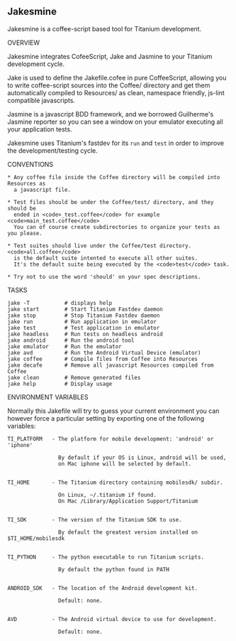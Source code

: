 Jakesmine 
---------

  Jakesmine is a coffee-script based tool for Titanium development.


  OVERVIEW 

  Jakesmine integrates CofeeScript, Jake and Jasmine to your Titanium development
  cycle. 

  Jake is used to define the Jakefile.cofee in pure CoffeeScript, allowing you
  to write coffee-script sources into the Coffee/ directory and get them automatically
  compiled to Resources/ as clean, namespace friendly, js-lint compatible javascripts.

  Jasmine is a javascript BDD framework, and we borrowed Guilherme's Jasmine reporter
  so you can see a window on your emulator executing all your application tests.
  
  Jakesmine uses Titanium's fastdev for its <code>run</code> and <code>test</code>
  in order to improve the development/testing cycle.

  
  CONVENTIONS

    * Any coffee file inside the Coffee directory will be compiled into Resources as
      a javascript file.

    * Test files should be under the Coffee/test/ directory, and they should be
      ended in <code>_test.coffee</code> for example <code>main_test.coffee</code>
      You can of course create subdirectories to organize your tests as you please.
      
    * Test suites should live under the Coffee/test directory. <code>all.coffee</code>
      is the default suite intented to execute all other suites.
      It's the default suite being executed by the <code>test</code> task.

    * Try not to use the word 'should' on your spec descriptions.



  TASKS

    jake -T           # displays help
    jake start        # Start Titanium Fastdev daemon
    jake stop         # Stop Titanium Fastdev daemon
    jake run          # Run application in emulator
    jake test         # Test application in emulator
    jake headless     # Run tests on headless android
    jake android      # Run the android tool
    jake emulator     # Run the emulator
    jake avd          # Run the Android Virtual Device (emulator)
    jake coffee       # Compile files from Coffee into Resources
    jake decafe       # Remove all javascript Resources compiled from Coffee
    jake clean        # Remove generated files
    jake help         # Display usage  


  ENVIRONMENT VARIABLES

  Normally this Jakefile will try to guess your current environment you can
  however force a particular setting by exporting one of the following variables:

    TI_PLATFORM   - The platform for mobile development: 'android' or 'iphone'

                    By default if your OS is Linux, android will be used,
                    on Mac iphone will be selected by default.


    TI_HOME       - The Titanium directory containing mobilesdk/ subdir.

                    On Linux, ~/.titanium if found.
                    On Mac /Library/Application Support/Titanium


    TI_SDK        - The version of the Titanium SDK to use.

                    By default the greatest version installed on $TI_HOME/mobilesdk


    TI_PYTHON     - The python executable to run Titanium scripts.

                    By default the python found in PATH


    ANDROID_SDK   - The location of the Android development kit.

                    Default: none.


    AVD           - The Android virtual device to use for development.

                    Default: none.
